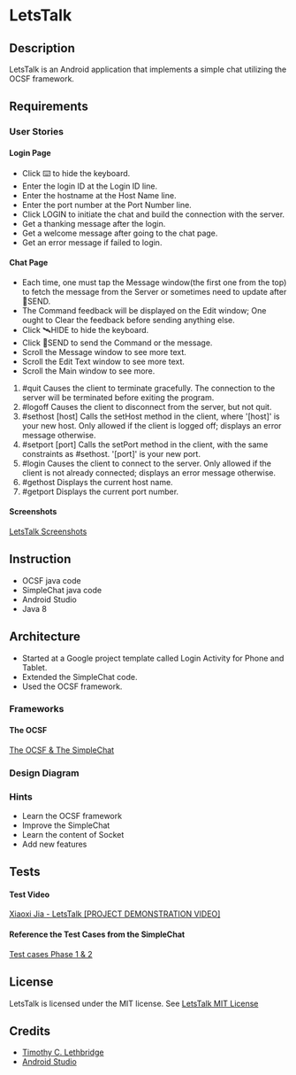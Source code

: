 # LetsTalk
## Description
LetsTalk is an Android application that implements a simple chat utilizing the OCSF framework.

## Requirements
### User Stories
#### Login Page
* Click ⌨️ to hide the keyboard.
* Enter the login ID at the Login ID line.
* Enter the hostname at the Host Name line.
* Enter the port number at the Port Number line.
* Click LOGIN to initiate the chat and build the connection with the server.
* Get a thanking message after the login.
* Get a welcome message after going to the chat page.
* Get an error message if failed to login. 

#### Chat Page
* Each time, one must tap the Message window(the first one from the top) to fetch the message from the Server or sometimes need to update after 🚀SEND.
* The Command feedback will be displayed on the Edit window; One ought to Clear the feedback before sending anything else.
* Click 🛰HIDE to hide the keyboard.
* Click 🚀SEND to send the Command or the message.️
* Scroll the Message window to see more text.
* Scroll the Edit Text window to see more text.
* Scroll the Main window to see more.
1. #quit Causes the client to terminate gracefully. The connection to the server will be terminated before exiting the program.
2. #logoff Causes the client to disconnect from the server, but not quit.
3. #sethost [host] Calls the setHost method in the client, where '[host]' is your new host. Only allowed if the client is logged off; displays an error message otherwise.
4. #setport [port] Calls the setPort method in the client, with the same constraints as #sethost. '[port]' is your new port.
5. #login Causes the client to connect to the server. Only allowed if the client is not already connected; displays an error message otherwise.
6. #gethost Displays the current host name.
7. #getport Displays the current port number.

#### Screenshots
[LetsTalk Screenshots](https://github.com/1998Charles/LetsTalk/tree/master/LetsTalk-ScreenshotsWithIntro)

## Instruction
* OCSF java code
* SimpleChat java code
* Android Studio
* Java 8

## Architecture
* Started at a Google project template called Login Activity for Phone and Tablet.
* Extended the SimpleChat code.
* Used the OCSF framework.
### Frameworks
#### The OCSF
[The OCSF & The SimpleChat](https://github.com/TimLethbridge/Lloseng/tree/master/code)
### Design Diagram
### Hints
* Learn the OCSF framework
* Improve the SimpleChat
* Learn the content of Socket
* Add new features 
## Tests
#### Test Video 
[Xiaoxi Jia - LetsTalk [PROJECT DEMONSTRATION VIDEO]](https://www.youtube.com/watch?v=QfKm7iDxsDs)
#### Reference the Test Cases from the SimpleChat
[Test cases Phase 1 & 2](https://github.com/1998Charles/LetsTalk/tree/master/TestCasesCouldReference)
## License
LetsTalk is licensed under the MIT license. See [LetsTalk MIT License](https://github.com/1998Charles/LetsTalk/blob/master/LICENSE.md)
## Credits
* [Timothy C. Lethbridge](https://github.com/TimLethbridge)
* [Android Studio](https://developer.android.com/studio/projects/templates)
